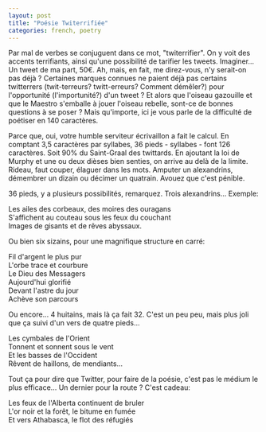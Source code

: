 ```yaml
---
layout: post
title: "Poésie Twiterrifiée"
categories: french, poetry
---
```

  
Par mal de verbes se conjuguent dans ce mot, "twiterrifier". On y voit des accents terrifiants, ainsi qu'une possibilité de tarifier les tweets. Imaginer... Un tweet de ma part, 50€. Ah, mais, en fait, me direz-vous, n'y serait-on pas déjà ? Certaines marques connues ne paient déjà pas certains twitterrers (twit-terreurs? twitt-erreurs? Comment démêler?) pour l'opportunité (l'importunité?) d'un tweet ? Et alors que l'oiseau gazouille et que le Maestro s'emballe à jouer l'oiseau rebelle, sont-ce de bonnes questions à se poser ? Mais qu'importe, ici je vous parle de la difficulté de poétiser en 140 caractères.  
  
Parce que, oui, votre humble serviteur écrivaillon a fait le calcul. En comptant 3,5 caractères par syllabes, 36 pieds - syllabes - font 126 caractères. Soit 90% du Saint-Graal des twittards. En ajoutant la loi de Murphy et une ou deux dièses bien senties, on arrive au delà de la limite. Rideau, faut couper, élaguer dans les mots. Amputer un alexandrins, démembrer un dizain ou décimer un quatrain. Avouez que c'est pénible.  
  
36 pieds, y a plusieurs possibilités, remarquez. Trois alexandrins... Exemple:  
  
Les ailes des corbeaux, des moires des ouragans  
S'affichent au couteau sous les feux du couchant   
Images de gisants et de rêves abyssaux.  
  
Ou bien six sizains, pour une magnifique structure en carré:  
  
Fil d'argent le plus pur  
L'orbe trace et courbure  
Le Dieu des Messagers  
Aujourd'hui glorifié  
Devant l'astre du jour  
Achève son parcours  
  
Ou encore... 4 huitains, mais là ça fait 32. C'est un peu peu, mais plus joli que ça suivi d'un vers de quatre pieds...  
  
Les cymbales de l'Orient   
Tonnent et sonnent sous le vent   
Et les basses de l'Occident  
Rêvent de haillons, de mendiants...  
  
Tout ça pour dire que Twitter, pour faire de la poésie, c'est pas le médium le plus efficace... Un dernier pour la route ? C'est cadeau:  
  
Les feux de l'Alberta continuent de bruler  
L'or noir et la forêt, le bitume en fumée  
Et vers Athabasca, le flot des réfugiés 